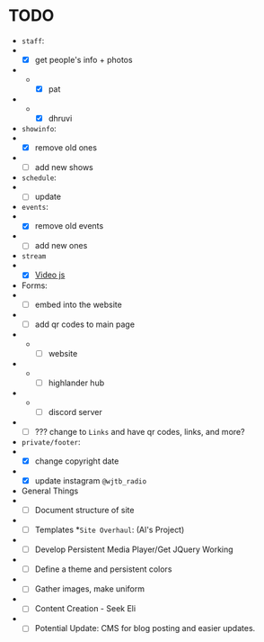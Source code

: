 # TODO

* `staff`:
* * [x] get people's info + photos
* * * [x] pat
* * * [x] dhruvi
* `showinfo`:
* * [x] remove old ones
* * [ ] add new shows
* `schedule`:
* * [ ] update
* `events`:
* * [x] remove old events
* * [ ] add new ones
* `stream`
* * [x] [Video js](https://videojs.com/getting-started/)
* Forms:
* * [ ] embed into the website
* * [ ] add qr codes to main page
* * * [ ] website
* * * [ ] highlander hub
* * * [ ] discord server
* * [ ] ??? change to `Links` and have qr codes, links, and more?
* `private/footer`:
* * [x] change copyright date
* * [x] update instagram `@wjtb_radio`
* General Things
* * [ ] Document structure of site
* * [ ] Templates
*`Site Overhaul`: (Al's Project)
* * [ ] Develop Persistent Media Player/Get JQuery Working
* * [ ] Define a theme and persistent colors
* * [ ] Gather images, make uniform
* * [ ] Content Creation - Seek Eli
* * [ ] Potential Update: CMS for blog posting and easier updates.
